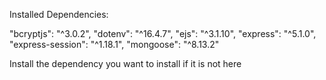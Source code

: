 Installed Dependencies:

"bcryptjs": "^3.0.2",
"dotenv": "^16.4.7",
"ejs": "^3.1.10",
"express": "^5.1.0",
"express-session": "^1.18.1",
"mongoose": "^8.13.2"

Install the dependency you want to install if it is not here
